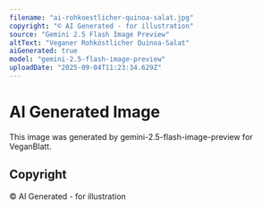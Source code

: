 ```yaml
---
filename: "ai-rohkoestlicher-quinoa-salat.jpg"
copyright: "© AI Generated - for illustration"
source: "Gemini 2.5 Flash Image Preview"
altText: "Veganer Rohköstlicher Quinoa-Salat"
aiGenerated: true
model: "gemini-2.5-flash-image-preview"
uploadDate: "2025-09-04T11:23:34.629Z"
---
```


# AI Generated Image

This image was generated by gemini-2.5-flash-image-preview for VeganBlatt.

## Copyright
© AI Generated - for illustration
